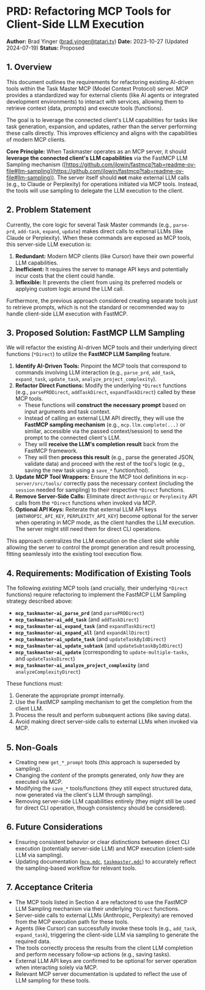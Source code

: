 # PRD: Refactoring MCP Tools for Client-Side LLM Execution

**Author:** Brad Yinger (brad.yinger@tatari.tv)
**Date:** 2023-10-27 (Updated 2024-07-19)
**Status:** Proposed

## 1. Overview

This document outlines the requirements for refactoring existing AI-driven tools within the Task Master MCP (Model Context Protocol) server. MCP provides a standardized way for external clients (like AI agents or integrated development environments) to interact with services, allowing them to retrieve context (data, prompts) and execute tools (functions).

The goal is to leverage the connected client's LLM capabilities for tasks like task generation, expansion, and updates, rather than the server performing these calls directly. This improves efficiency and aligns with the capabilities of modern MCP clients.

**Core Principle:** When Taskmaster operates as an MCP server, it should **leverage the connected client's LLM capabilities** via the FastMCP LLM Sampling mechanism ([https://github.com/jlowin/fastmcp?tab=readme-ov-file#llm-sampling](https://github.com/jlowin/fastmcp?tab=readme-ov-file#llm-sampling)). The server itself should **not** make external LLM calls (e.g., to Claude or Perplexity) for operations initiated via MCP tools. Instead, the tools will use sampling to delegate the LLM execution to the client.

## 2. Problem Statement

Currently, the core logic for several Task Master commands (e.g., `parse-prd`, `add-task`, `expand`, `update`) makes direct calls to external LLMs (like Claude or Perplexity). When these commands are exposed as MCP tools, this server-side LLM execution is:

1.  **Redundant:** Modern MCP clients (like Cursor) have their own powerful LLM capabilities.
2.  **Inefficient:** It requires the server to manage API keys and potentially incur costs that the client could handle.
3.  **Inflexible:** It prevents the client from using its preferred models or applying custom logic around the LLM call.

Furthermore, the previous approach considered creating separate tools just to retrieve prompts, which is not the standard or recommended way to handle client-side LLM execution with FastMCP.

## 3. Proposed Solution: FastMCP LLM Sampling

We will refactor the existing AI-driven MCP tools and their underlying direct functions (`*Direct`) to utilize the **FastMCP LLM Sampling** feature.

1.  **Identify AI-Driven Tools:** Pinpoint the MCP tools that correspond to commands involving LLM interaction (e.g., `parse_prd`, `add_task`, `expand_task`, `update_task`, `analyze_project_complexity`).
2.  **Refactor Direct Functions:** Modify the underlying `*Direct` functions (e.g., `parsePRDDirect`, `addTaskDirect`, `expandTaskDirect`) called by these MCP tools.
    *   These functions will **construct the necessary prompt** based on input arguments and task context.
    *   Instead of calling an external LLM API directly, they will use the **FastMCP sampling mechanism** (e.g., `mcp.llm.complete(...)` or similar, accessible via the passed context/session) to send the prompt to the connected client's LLM.
    *   They will **receive the LLM's completion result** back from the FastMCP framework.
    *   They will then **process this result** (e.g., parse the generated JSON, validate data) and proceed with the rest of the tool's logic (e.g., saving the new task using a `save_*` function/tool).
3.  **Update MCP Tool Wrappers:** Ensure the MCP tool definitions in `mcp-server/src/tools/` correctly pass the necessary context (including the `session` needed for sampling) to their respective `*Direct` functions.
4.  **Remove Server-Side Calls:** Eliminate direct `Anthropic` or `Perplexity` API calls from the `*Direct` functions when invoked via MCP.
5.  **Optional API Keys:** Reiterate that external LLM API keys (`ANTHROPIC_API_KEY`, `PERPLEXITY_API_KEY`) become optional for the server when operating in MCP mode, as the client handles the LLM execution. The server might still need them for direct CLI operations.

This approach centralizes the LLM execution on the client side while allowing the server to control the prompt generation and result processing, fitting seamlessly into the existing tool execution flow.

## 4. Requirements: Modification of Existing Tools

The following *existing* MCP tools (and crucially, their underlying `*Direct` functions) require refactoring to implement the FastMCP LLM Sampling strategy described above:

*   **`mcp_taskmaster-ai_parse_prd`** (and `parsePRDDirect`)
*   **`mcp_taskmaster-ai_add_task`** (and `addTaskDirect`)
*   **`mcp_taskmaster-ai_expand_task`** (and `expandTaskDirect`)
*   **`mcp_taskmaster-ai_expand_all`** (and `expandAllDirect`)
*   **`mcp_taskmaster-ai_update_task`** (and `updateTaskByIdDirect`)
*   **`mcp_taskmaster-ai_update_subtask`** (and `updateSubtaskByIdDirect`)
*   **`mcp_taskmaster-ai_update`** (corresponding to `update-multiple-tasks`, and `updateTasksDirect`)
*   **`mcp_taskmaster-ai_analyze_project_complexity`** (and `analyzeComplexityDirect`)

These functions must:
1.  Generate the appropriate prompt internally.
2.  Use the FastMCP sampling mechanism to get the completion from the client LLM.
3.  Process the result and perform subsequent actions (like saving data).
4.  Avoid making direct server-side calls to external LLMs when invoked via MCP.

## 5. Non-Goals

*   Creating new `get_*_prompt` tools (this approach is superseded by sampling).
*   Changing the *content* of the prompts generated, only *how* they are executed via MCP.
*   Modifying the `save_*` tools/functions (they still expect structured data, now generated via the client's LLM through sampling).
*   Removing server-side LLM capabilities entirely (they might still be used for direct CLI operation, though consistency should be considered).

## 6. Future Considerations

*   Ensuring consistent behavior or clear distinctions between direct CLI execution (potentially server-side LLM) and MCP execution (client-side LLM via sampling).
*   Updating documentation ([`mcp.mdc`](mdc:.cursor/rules/mcp.mdc), [`taskmaster.mdc`](mdc:.cursor/rules/taskmaster.mdc)) to accurately reflect the sampling-based workflow for relevant tools.

## 7. Acceptance Criteria

*   The MCP tools listed in Section 4 are refactored to use the FastMCP LLM Sampling mechanism via their underlying `*Direct` functions.
*   Server-side calls to external LLMs (Anthropic, Perplexity) are removed from the MCP execution path for these tools.
*   Agents (like Cursor) can successfully invoke these tools (e.g., `add_task`, `expand_task`), triggering the client-side LLM via sampling to generate the required data.
*   The tools correctly process the results from the client LLM completion and perform necessary follow-up actions (e.g., saving tasks).
*   External LLM API keys are confirmed to be optional for server operation when interacting solely via MCP.
*   Relevant MCP server documentation is updated to reflect the use of LLM sampling for these tools.